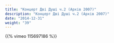 ```yaml
---
title: "Концерт Дві Душі ч.2 (Архів 2007)"
description: "Концерт Дві Душі ч.2 (Архів 2007)"
date: "2014-12-31"
weight: "39"
---
```


{{% vimeo 115697186 %}}
